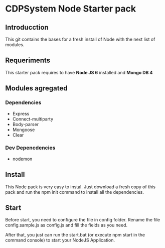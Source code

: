 # CDPSystem Node Starter pack

## Introducction
This git contains the bases for a fresh install of Node with the next list of modules.

## Requeriments
This starter pack requires to have **Node JS 6** installed and **Mongo DB 4**

## Modules agregated

### Dependencies
* Express
* Connect-multiparty
* Body-parser
* Mongoose
* Clear

### Dev Depencdencies
* nodemon

## Install
This Node pack is very easy to instal. Just download a fresh copy of this pack and run the npm init command to install all the dependencies.

## Start
Before start, you need to configure the file in config folder. Rename the file config.sample.js as config.js and fill the fields as you need.

After that, you just can run the start.bat (or execute npm start in the command console) to start your NodeJS Application.